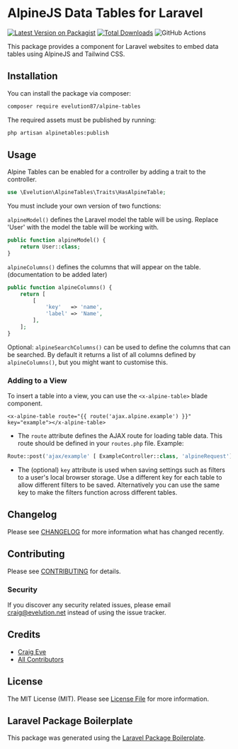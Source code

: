 # AlpineJS Data Tables for Laravel

[![Latest Version on Packagist](https://img.shields.io/packagist/v/evelution87/alpine-tables.svg?style=flat-square)](https://packagist.org/packages/evelution87/alpine-tables)
[![Total Downloads](https://img.shields.io/packagist/dt/evelution87/alpine-tables.svg?style=flat-square)](https://packagist.org/packages/evelution87/alpine-tables)
![GitHub Actions](https://github.com/evelution87/alpine-tables/actions/workflows/main.yml/badge.svg)

This package provides a component for Laravel websites to embed data tables using AlpineJS and Tailwind CSS.

## Installation

You can install the package via composer:

```bash
composer require evelution87/alpine-tables
```

The required assets must be published by running:

```bash
php artisan alpinetables:publish
```

## Usage

Alpine Tables can be enabled for a controller by adding a trait to the controller.

```php
use \Evelution\AlpineTables\Traits\HasAlpineTable;
```

You must include your own version of two functions:

`alpineModel()` defines the Laravel model the table will be using.
Replace 'User' with the model the table will be working with.
```php
public function alpineModel() {
    return User::class;
}
```

`alpineColumns()` defines the columns that will appear on the table.
(documentation to be added later)
```php
public function alpineColumns() {
    return [
        [
            'key'   => 'name',
            'label' => 'Name',
        ],
    ];
}
```

Optional:
`alpineSearchColumns()` can be used to define the columns that can be searched. By default it returns a list of all columns defined by `alpineColumns()`, but you might want to customise this.

### Adding to a View
To insert a table into a view, you can use the `<x-alpine-table>` blade component.
```blade
<x-alpine-table route="{{ route('ajax.alpine.example') }}" key="example"></x-alpine-table>
```
* The `route` attribute defines the AJAX route for loading table data. This route should be defined in your `routes.php` file. Example: 
```php
Route::post('ajax/example' [ ExampleController::class, 'alpineRequest'] );
```

* The (optional) `key` attribute is used when saving settings such as filters to a user's local browser storage. Use a different key for each table to allow different filters to be saved. Alternatively you can use the same key to make the filters function across different tables.


## Changelog

Please see [CHANGELOG](CHANGELOG.md) for more information what has changed recently.

## Contributing

Please see [CONTRIBUTING](CONTRIBUTING.md) for details.

### Security

If you discover any security related issues, please email craig@evelution.net instead of using the issue tracker.

## Credits

-   [Craig Eve](https://github.com/evelution87)
-   [All Contributors](../../contributors)

## License

The MIT License (MIT). Please see [License File](LICENSE.md) for more information.

## Laravel Package Boilerplate

This package was generated using the [Laravel Package Boilerplate](https://laravelpackageboilerplate.com).
